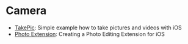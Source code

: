 # Camera
- [TakePic](#): Simple example how to take pictures and videos with iOS
- [Photo Extension](#): Creating a Photo Editing Extension for iOS
